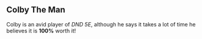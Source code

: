 ## Colby The Man

  Colby is an avid player of *DND 5E*, although he says it takes a lot of time he believes it is **100%** worth it!
